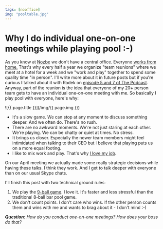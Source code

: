 ```yaml
---
tags: [nooffice]
img: "pooltable.jpg"
---
```


# Why I do individual one-on-one meetings while playing pool :-)

As you know at [Nozbe][] we don't have a central office. Everyone [works from home.](https://sliwinski.com/teleworking) That's why every half a year we organize "team reunions" where we meet at a hotel for a week and we "work and play" together to spend some quality time "in person". I'll write more about it in future posts but if you're curious I talked about it with Radek on [episode 5 and 7 of The Podcast](https://sliwinski.com/thepodcast). Anyway, part of the reunion is the idea that everyone of my 20+ person team gets to have an individual one-on-one meeting with me. So basically I play pool with everyone, here's why:

<!--More-->

![{{ page.title }}](/img/{{ page.img }})

* It's a slow game. We can stop at any moment to discuss something deeper. And we often do. There's no rush.
* There are no awkward moments. We're not just staring at each other. We're playing. We can be chatty or quiet at times. No stress. 
* It brings us closer. Especially the newer team members might feel intimidated when talking to their CEO but I believe that playing puts us on a more equal footing.
* I like to mix work and play. That's why [I love my job](https://sliwinski.com/5-loves). 

On our April meeting we actually made some really strategic decisions while having these talks. I think they work. And I get to talk deeper with everyone than on our usual Skype chats. 

I'll finish this post with two technical ground rules:

1. We play the [9-ball game](https://en.m.wikipedia.org/wiki/Nine-ball). I love it. It's faster and less stressful than the traditional 8-ball bar pool game.
2. We don't count points. I don't care who wins. If the other person counts them and wins with me and wants to brag about it - I don't mind :-)

***Question:*** *How do you conduct one-on-one meetings? How does your boss do that?*

[I]: http://info.productivemag.com/go/es
[G]: http://info.productivemag.com/go/esa
[iMagazine]: http://iMagazine.pl
[Dropbox]: http://db.tt/kD7Liux
[Evernote]: /how-i-use-evernote
[It's all about Passion!]: /passion
[Nozbe]: http://nozbe.com/
[#iPadOnly]: http://ipadonlybook.com/
[Productive! Magazine]: http://productivemag.com/
[Productive! Show]: /show
[Twitter]: http://twitter.com/MSliwinski
